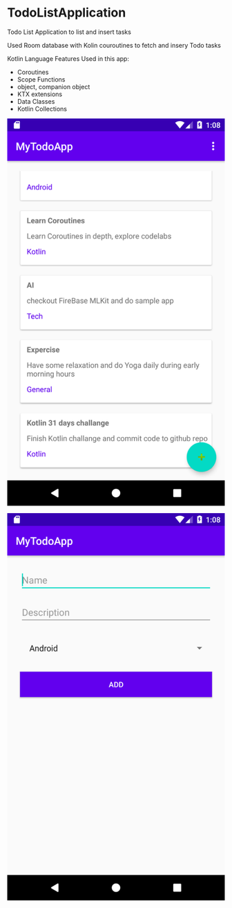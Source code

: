 # TodoListApplication
Todo List Application to list and insert tasks

Used Room database with Kolin couroutines to fetch and insery Todo tasks

Kotlin Language Features Used in this app:
- Coroutines
- Scope Functions
- object, companion object
- KTX extensions
- Data Classes
- Kotlin Collections

![alt text](https://github.com/gopiikrishnacse/TodoListApplication/blob/master/images/home_screen.png)


![alt text](https://github.com/gopiikrishnacse/TodoListApplication/blob/master/images/add_task.png)
